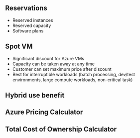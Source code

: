 
## Reservations

- Reserved instances
- Reserved capacity
- Software plans

## Spot VM

- Significant discount for Azure VMs
- Capacity can be taken away at any time
- Customer can set maximum price after discount 
- Best for interruptible workloads (batch processing, dev/test environments, large compute workloads, non-critical task)

## Hybrid use benefit

## Azure Pricing Calculator

## Total Cost of Ownership Calculator 


